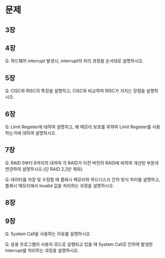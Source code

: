 # 문제

## 3장

## 4장

Q. 하드웨어 interrupt 발생시, interrupt의 처리 과정을 순서대로 설명하시오.

## 5장

Q. CISC와 RISC의 특징을 설명하고, CISC와 비교하여 RISC가 가지는 장점을 설명하시오.

## 6장
Q. Limit Register에 대하여 설명하고, 왜 메모리 보호를 위하여 Limit Register를 사용하는가에 대하여 설명하시오.

## 7장
Q. RAID 0부터 6까지의 대하여 각 RAID가 이전 버전의 RAID에 비하여 개선된 부분과 연관하여 설명하시오.(단 RAID 2,3은 제외)

Q. 데이터를 저장 및 수정할 때 플래시 메모리와 하드디스크 간의 방식 차이를 설명하고, 
    플래시 메모리에서 Invalid 값을 처리하는 과정을 설명하시오.

## 8장


## 9장
Q. System Call을 사용하는 이유를 설명하시오.

Q. 응용 프로그램이 사용자 모드로 실행되고 있을 때 System Call로 인하여 발생한 interrupt를 처리하는 과정을 설명하시오.
